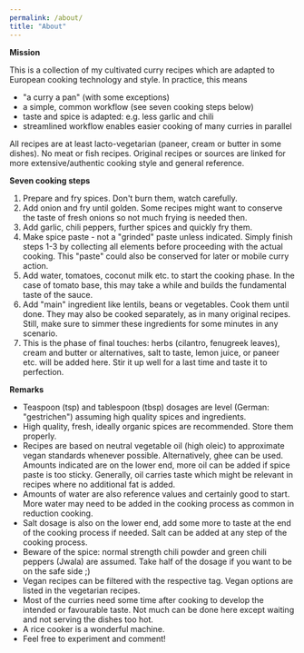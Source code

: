 ```yaml
---
permalink: /about/
title: "About"
---
```


**Mission**

This is a collection of my cultivated curry recipes which are adapted to European cooking technology and style. In practice, this means
- "a curry a pan" (with some exceptions)
- a simple, common workflow (see seven cooking steps below)
- taste and spice is adapted: e.g. less garlic and chili
- streamlined workflow enables easier cooking of many curries in parallel

All recipes are at least lacto-vegetarian (paneer, cream or butter in some dishes). No meat or fish recipes. Original recipes or sources are linked for more extensive/authentic cooking style and general reference.


**Seven cooking steps**

1. Prepare and fry spices. Don't burn them, watch carefully.
2. Add onion and fry until golden. Some recipes might want to conserve the taste of fresh onions so not much frying is needed then.
3. Add garlic, chili peppers, further spices and quickly fry them.
4. Make spice paste - not a "grinded" paste unless indicated. Simply finish steps 1-3 by collecting all elements before proceeding with the actual cooking. This "paste" could also be conserved for later or mobile curry action.
5. Add water, tomatoes, coconut milk etc. to start the cooking phase. In the case of tomato base, this may take a while and builds the fundamental taste of the sauce.
6. Add "main" ingredient like lentils, beans or vegetables. Cook them until done. They may also be cooked separately, as in many original recipes. Still, make sure to simmer these ingredients for some minutes in any scenario.
7. This is the phase of final touches: herbs (cilantro, fenugreek leaves), cream and butter or alternatives, salt to taste, lemon juice, or paneer etc. will be added here. Stir it up well for a last time and taste it to perfection.

**Remarks**

- Teaspoon (tsp) and tablespoon (tbsp) dosages are level (German: "gestrichen") assuming high quality spices and ingredients. 
- High quality, fresh, ideally organic spices are recommended. Store them properly.
- Recipes are based on neutral vegetable oil (high oleic) to approximate vegan standards whenever possible. Alternatively, ghee can be used. Amounts indicated are on the lower end, more oil can be added if spice paste is too sticky. Generally, oil carries taste which might be relevant in recipes where no additional fat is added.
- Amounts of water are also reference values and certainly good to start. More water may need to be added in the cooking process as common in reduction cooking.
- Salt dosage is also on the lower end, add some more to taste at the end of the cooking process if needed. Salt can be added at any step of the cooking process.
- Beware of the spice: normal strength chili powder and green chili peppers (Jwala) are assumed. Take half of the dosage if you want to be on the safe side ;)
- Vegan recipes can be filtered with the respective tag. Vegan options are listed in the vegetarian recipes. 
- Most of the curries need some time after cooking to develop the intended or favourable taste. Not much can be done here except waiting and not serving the dishes too hot.
- A rice cooker is a wonderful machine.
- Feel free to experiment and comment!

